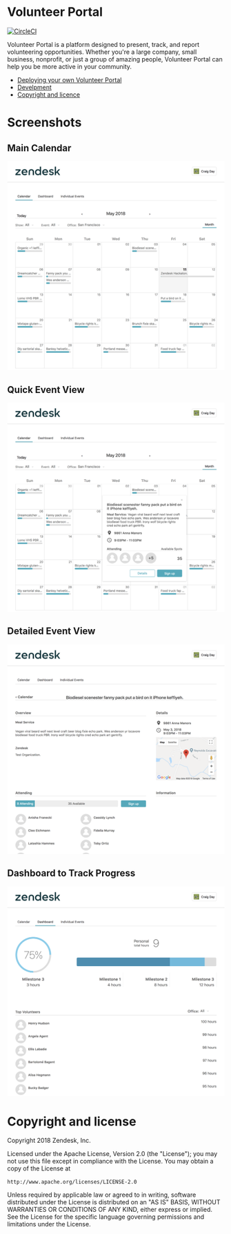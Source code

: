 # Volunteer Portal

[![CircleCI](https://circleci.com/gh/zendesk/volunteer_portal/tree/master.svg?style=svg)](https://circleci.com/gh/zendesk/volunteer_portal/tree/master)

Volunteer Portal is a platform designed to present, track, and report volunteering opportunities. Whether you're a large company, small business, nonprofit, or just a group of amazing people, Volunteer Portal can help you be more active in your community.

* [Deploying your own Volunteer Portal](docs/deploy.md)
* [Develpment](docs/development.md)
* [Copyright and licence](#copy-right-and-license)

# Screenshots

## Main Calendar

![main calendar screenshot](screenshots/portal.png)

## Quick Event View

![event popup screenshot](screenshots/event-popover.png)

## Detailed Event View

![event detail page screenshot](screenshots/event-page.png)

## Dashboard to Track Progress

![user dashboard screenshot](screenshots/user-dashboard.png)

# Copyright and license

Copyright 2018 Zendesk, Inc.

Licensed under the Apache License, Version 2.0 (the "License");
you may not use this file except in compliance with the License.
You may obtain a copy of the License at

    http://www.apache.org/licenses/LICENSE-2.0

Unless required by applicable law or agreed to in writing, software
distributed under the License is distributed on an "AS IS" BASIS,
WITHOUT WARRANTIES OR CONDITIONS OF ANY KIND, either express or implied.
See the License for the specific language governing permissions and
limitations under the License.
